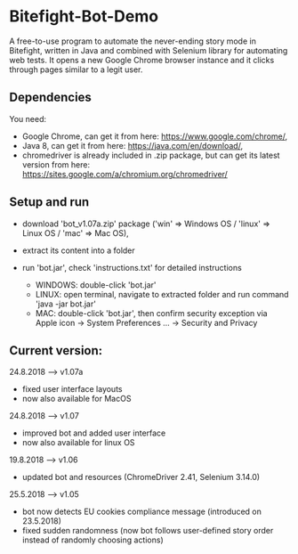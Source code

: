 # Bitefight-Bot-Demo
A free-to-use program to automate the never-ending story mode in Bitefight, written in Java and combined with Selenium library for automating web tests.
It opens a new Google Chrome browser instance and it clicks through pages similar to a legit user.

## Dependencies
You need:
- Google Chrome, can get it from here: https://www.google.com/chrome/,
- Java 8, can get it from here: https://java.com/en/download/,
- chromedriver is already included in .zip package, but can get its latest version from here: https://sites.google.com/a/chromium.org/chromedriver/

## Setup and run 
- download 'bot_v1.07a.zip' package ('win' => Windows OS / 'linux' => Linux OS / 'mac' => Mac OS), 
- extract its content into a folder
- run 'bot.jar', check 'instructions.txt' for detailed instructions
  
  * WINDOWS: double-click 'bot.jar'
  * LINUX: open terminal, navigate to extracted folder and run command 'java -jar bot.jar'
  * MAC: double-click 'bot.jar', then confirm security exception via Apple icon -> System Preferences ... -> Security and Privacy

## Current version:
24.8.2018 --> v1.07a
* fixed user interface layouts
* now also available for MacOS

24.8.2018 --> v1.07
* improved bot and added user interface
* now also available for linux OS

19.8.2018 --> v1.06
* updated bot and resources (ChromeDriver 2.41, Selenium 3.14.0)

25.5.2018 --> v1.05
* bot now detects EU cookies compliance message (introduced on 23.5.2018)
* fixed sudden randomness (now bot follows user-defined story order instead of randomly choosing actions)
